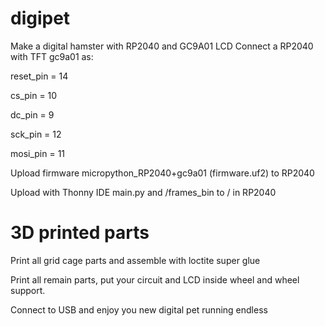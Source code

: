 # digipet
Make a digital hamster with RP2040 and GC9A01 LCD
Connect a RP2040 with TFT gc9a01 as:

reset_pin = 14

cs_pin = 10

dc_pin = 9

sck_pin = 12

mosi_pin = 11

Upload firmware micropython_RP2040+gc9a01 (firmware.uf2) to RP2040

Upload with Thonny IDE main.py and /frames_bin to / in RP2040

# 3D printed parts

Print all grid cage parts and assemble with loctite super glue

Print all remain parts, put your circuit and LCD inside wheel and wheel support.

Connect to USB and enjoy you new digital pet running endless 

